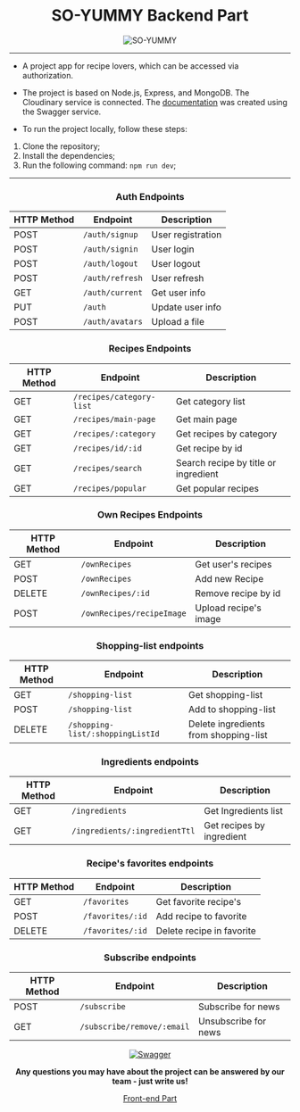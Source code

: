  <div align="center">

# SO-YUMMY Backend Part
![SO-YUMMY](https://res.cloudinary.com/dbcvume5y/image/upload/v1681084557/20230410025245_pc5btv.png)
</div>

---

- A project app for recipe lovers, which can be accessed via authorization.

- The project is based on Node.js, Express, and MongoDB. The Cloudinary service is connected. The [documentation](https://y-3wt8.onrender.com/api-docs/) was created using the Swagger service.

- To run the project locally, follow these steps:

1. Clone the repository;
2. Install the dependencies;
3. Run the following command: `npm run dev`;
----

<div align="center">

### Auth Endpoints

| HTTP Method | Endpoint         | Description       |
|-------------|------------------|-------------------|
| POST        | `/auth/signup`   | User registration |
| POST        | `/auth/signin`   | User login        |
| POST        | `/auth/logout`   | User logout       |
| POST        | `/auth/refresh`  | User refresh      |
| GET         | `/auth/current`  | Get user info     |
| PUT         | `/auth`         | Update user info  |
| POST        | `/auth/avatars`  | Upload a file     |


### Recipes Endpoints

| HTTP Method | Endpoint                  | Description                          |
|-------------|---------------------------| -------------------------------------|
| GET         | `/recipes/category-list`  | Get category list                    |
| GET         | `/recipes/main-page`      | Get main page                        |
| GET         | `/recipes/:category`      | Get recipes by category              |
| GET         | `/recipes/id/:id`         | Get recipe by id                     |
| GET         | `/recipes/search`         | Search recipe by title or ingredient |
| GET         | `/recipes/popular`        | Get popular recipes                  |

### Own Recipes Endpoints

| HTTP Method | Endpoint                  | Description           |
|-------------|---------------------------| ----------------------|
| GET         | `/ownRecipes`            | Get user's recipes    |
| POST        | `/ownRecipes`            | Add new Recipe        |
| DELETE      | `/ownRecipes/:id`         | Remove recipe by id   |
| POST        | `/ownRecipes/recipeImage` | Upload recipe's image |

### Shopping-list endpoints

| HTTP Method | Endpoint                         | Description                           |
|-------------| ---------------------------------| --------------------------------------|
| GET         | `/shopping-list`                | Get shopping-list                     |
| POST        | `/shopping-list`                | Add to shopping-list                  |
| DELETE      | `/shopping-list/:shoppingListId` | Delete ingredients from shopping-list |

### Ingredients endpoints

| HTTP Method | Endpoint                       | Description               |
|-------------|--------------------------------| --------------------------|
| GET         | `/ingredients`            | Get Ingredients list      |
| GET         | `/ingredients/:ingredientTtl`  | Get recipes by ingredient |

### Recipe's favorites endpoints

| HTTP Method | Endpoint          | Description               |
|-------------| ------------------| --------------------------|
| GET         | `/favorites` | Get favorite recipe's     |
| POST        | `/favorites/:id`  | Add recipe to favorite    |
| DELETE      | `/favorites/:id`  | Delete recipe in favorite |

### Subscribe endpoints

| HTTP Method | Endpoint                   | Description          |
|-------------|----------------------------|----------------------|
| POST        | `/subscribe`              | Subscribe for news   |
| GET         | `/subscribe/remove/:email` | Unsubscribe for news |

[![Swagger](https://res.cloudinary.com/dbcvume5y/image/upload/v1681079866/2023-04-10_013619_zh7eij.jpg)](https://y-3wt8.onrender.com/api-docs/)

**Any questions you may have about the project can be answered by our team - just write us!**

[Front-end Part](https://github.com/AnnaTsepilova/yummy-app-front)

</div>